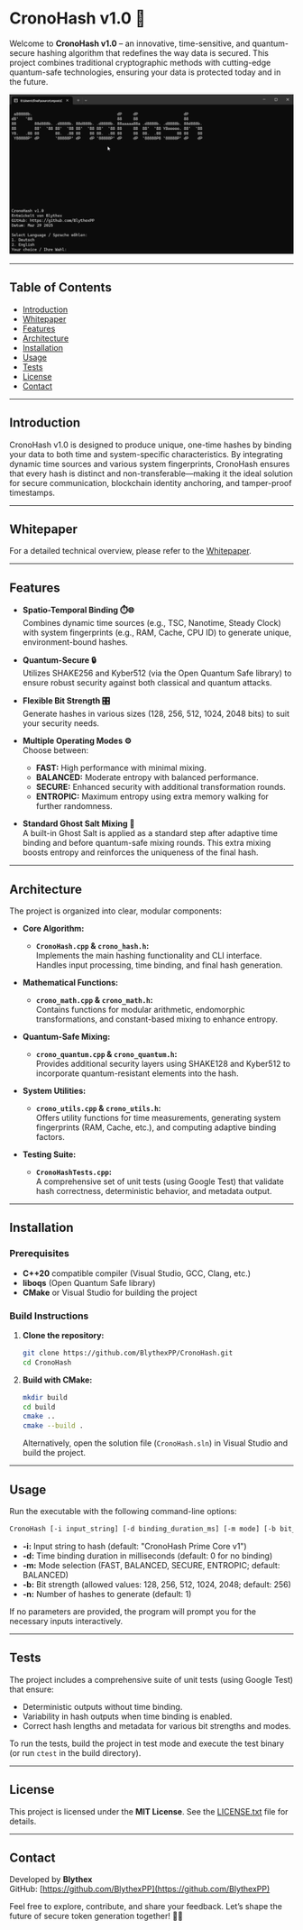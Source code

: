 # CronoHash v1.0 🔐

Welcome to **CronoHash v1.0** – an innovative, time-sensitive, and quantum-secure hashing algorithm that redefines the way data is secured. This project combines traditional cryptographic methods with cutting-edge quantum-safe technologies, ensuring your data is protected today and in the future.



![Demo](demo.gif)



---

## Table of Contents
- [Introduction](#introduction)
- [Whitepaper](./WHITEPAPER.md)
- [Features](#features)
- [Architecture](#architecture)
- [Installation](#installation)
- [Usage](#usage)
- [Tests](#tests)
- [License](#license)
- [Contact](#contact)

---

## Introduction

CronoHash v1.0 is designed to produce unique, one-time hashes by binding your data to both time and system-specific characteristics. By integrating dynamic time sources and various system fingerprints, CronoHash ensures that every hash is distinct and non-transferable—making it the ideal solution for secure communication, blockchain identity anchoring, and tamper-proof timestamps.

---

## Whitepaper

For a detailed technical overview, please refer to the [Whitepaper](./WHITEPAPER.md).

---

## Features

- **Spatio-Temporal Binding ⏱️🌐**  
  Combines dynamic time sources (e.g., TSC, Nanotime, Steady Clock) with system fingerprints (e.g., RAM, Cache, CPU ID) to generate unique, environment-bound hashes.

- **Quantum-Secure 🔒**  
  Utilizes SHAKE256 and Kyber512 (via the Open Quantum Safe library) to ensure robust security against both classical and quantum attacks.

- **Flexible Bit Strength 🎛️**  
  Generate hashes in various sizes (128, 256, 512, 1024, 2048 bits) to suit your security needs.

- **Multiple Operating Modes ⚙️**  
  Choose between:
  - **FAST:** High performance with minimal mixing.
  - **BALANCED:** Moderate entropy with balanced performance.
  - **SECURE:** Enhanced security with additional transformation rounds.
  - **ENTROPIC:** Maximum entropy using extra memory walking for further randomness.

- **Standard Ghost Salt Mixing 🧂**  
  A built-in Ghost Salt is applied as a standard step after adaptive time binding and before quantum-safe mixing rounds. This extra mixing boosts entropy and reinforces the uniqueness of the final hash.

---

## Architecture

The project is organized into clear, modular components:

- **Core Algorithm:**  
  - **`CronoHash.cpp` & `crono_hash.h`:**  
    Implements the main hashing functionality and CLI interface. Handles input processing, time binding, and final hash generation.

- **Mathematical Functions:**  
  - **`crono_math.cpp` & `crono_math.h`:**  
    Contains functions for modular arithmetic, endomorphic transformations, and constant-based mixing to enhance entropy.

- **Quantum-Safe Mixing:**  
  - **`crono_quantum.cpp` & `crono_quantum.h`:**  
    Provides additional security layers using SHAKE128 and Kyber512 to incorporate quantum-resistant elements into the hash.

- **System Utilities:**  
  - **`crono_utils.cpp` & `crono_utils.h`:**  
    Offers utility functions for time measurements, generating system fingerprints (RAM, Cache, etc.), and computing adaptive binding factors.

- **Testing Suite:**  
  - **`CronoHashTests.cpp`:**  
    A comprehensive set of unit tests (using Google Test) that validate hash correctness, deterministic behavior, and metadata output.

---

## Installation

### Prerequisites
- **C++20** compatible compiler (Visual Studio, GCC, Clang, etc.)
- **liboqs** (Open Quantum Safe library)
- **CMake** or Visual Studio for building the project

### Build Instructions

1. **Clone the repository:**
   ```bash
   git clone https://github.com/BlythexPP/CronoHash.git
   cd CronoHash
   ```

2. **Build with CMake:**
   ```bash
   mkdir build
   cd build
   cmake ..
   cmake --build .
   ```

   Alternatively, open the solution file (`CronoHash.sln`) in Visual Studio and build the project.

---

## Usage

Run the executable with the following command-line options:

```bash
CronoHash [-i input_string] [-d binding_duration_ms] [-m mode] [-b bit_strength] [-n count]
```

- **-i:** Input string to hash (default: "CronoHash Prime Core v1")
- **-d:** Time binding duration in milliseconds (default: 0 for no binding)
- **-m:** Mode selection (FAST, BALANCED, SECURE, ENTROPIC; default: BALANCED)
- **-b:** Bit strength (allowed values: 128, 256, 512, 1024, 2048; default: 256)
- **-n:** Number of hashes to generate (default: 1)

If no parameters are provided, the program will prompt you for the necessary inputs interactively.


---

## Tests

The project includes a comprehensive suite of unit tests (using Google Test) that ensure:

- Deterministic outputs without time binding.
- Variability in hash outputs when time binding is enabled.
- Correct hash lengths and metadata for various bit strengths and modes.

To run the tests, build the project in test mode and execute the test binary (or run `ctest` in the build directory).

---

## License

This project is licensed under the **MIT License**. See the [LICENSE.txt](LICENSE.txt) file for details.

---

## Contact

Developed by **Blythex**  
GitHub: [https://github.com/BlythexPP](https://github.com/BlythexPP)

Feel free to explore, contribute, and share your feedback. Let’s shape the future of secure token generation together! 🔐🚀
